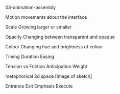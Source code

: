 03-animation-assembly

Motion
movements about the interface

Scale
Growing larger or smaller

Opacity
Changing between transparent and opaque

Colour
Changing hue and brightness of colour


Timing
Duration
Easing

Tension vs Friction
Anticipation
Weight

metaphorical 3d space
[Image of sketch]


Entrance
Exit
Emphasis
Execute
